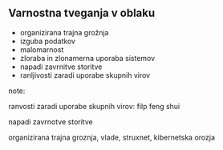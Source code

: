## Varnostna tveganja v oblaku

* organizirana trajna grožnja
* izguba podatkov
* malomarnost
* zloraba in zlonamerna uporaba sistemov
* napadi zavrnitve storitve
* ranljivosti zaradi uporabe skupnih virov

note:

ranvosti zaradi uporabe skupnih virov: filp feng shui

napadi zavrnotve storitve

organizirana trajna groznja, vlade, struxnet, kibernetska orozja


